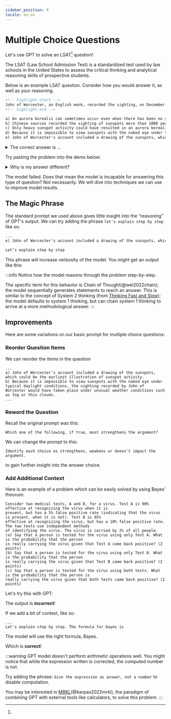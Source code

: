 ```yaml
---
sidebar_position: 0
locale: en-us
---
```


# Multiple Choice Questions

Let's use GPT to solve an LSAT[^1] question!

[^1]: 
The LSAT (Law School Admission Test) is a standardized test used by law schools in the United States to assess the critical thinking and analytical reasoning skills of prospective students.

Below is an example LSAT question. Consider how you would answer it, as well
as your reasoning.

```md
<!-- highlight-start -->
John of Worcester, an English monk, recorded the sighting, on December 8, 1128, of two unusually large sunspots. Five days later a brilliant aurora borealis (northern lights) was observed in southern Korea. Sunspot activity is typically followed by the appearance of an aurora borealis, after a span of time that averages five days. Thus, the Korean sighting helps to confirm John of Worcester's sighting. Which one of the following, if true, most strengthens the argument?
<!-- highlight-end -->

a) An aurora borealis can sometimes occur even when there has been no significant sunspot activity in the previous week. 
b) Chinese sources recorded the sighting of sunspots more than 1000 years before John of Worcester did. 
c) Only heavy sunspot activity could have resulted in an aurora borealis viewable at a latitude as low as that of Korea. 
d) Because it is impossible to view sunspots with the naked eye under typical daylight conditions, the sighting recorded by John of Worcester would have taken place under unusual weather conditions such as fog or thin clouds. 
e) John of Worcester's account included a drawing of the sunspots, which could be the earliest illustration of sunspot activity.
```

<details>
<summary>The correct answer is ...</summary>
c) Only heavy sunspot activity could have resulted in an aurora borealis viewable at a latitude as low as that of Korea. 
</details>

Try pasting the problem into the demo below:

<div trydyno-embed="" openai-model="text-davinci-003" initial-prompt="John of Worcester, an English monk, recorded the sighting, on December 8, 1128, of two unusually large sunspots. Five days later a brilliant aurora borealis (northern lights) was observed in southern Korea. Sunspot activity is typically followed by the appearance of an aurora borealis, after a span of time that averages five days. Thus, the Korean sighting helps to confirm John of Worcester's sighting. Which one of the following, if true, most strengthens the argument?
a) An aurora borealis can sometimes occur even when there has been no significant sunspot activity in the previous week. 
b) Chinese sources recorded the sighting of sunspots more than 1000 years before John of Worcester did. 
c) Only heavy sunspot activity could have resulted in an aurora borealis viewable at a latitude as low as that of Korea. 
d) Because it is impossible to view sunspots with the naked eye under typical daylight conditions, the sighting recorded by John of Worcester would have taken place under unusual weather conditions such as fog or thin clouds. 
e) John of Worcester's account included a drawing of the sunspots, which could be the earliest illustration of sunspot activity." initial-response="e) John of Worcester's account included a drawing of the sunspots, which could be the earliest illustration of sunspot activity." max-tokens="256" box-rows="10" model-temp="0" top-p="1" padding='1'></div>

<p></p>

<details scheme='warning'>
<summary>Why is my answer different?</summary>
Your answer could differ because of

1) Updates to the underlying model, GPT-3
2) Randomness in the text generation process. We can make the output more consistent by setting <a href="https://beta.openai.com/docs/api-reference/completions/create#completions/create-temperature">temperature</a> to 0.

</details>

The model failed. Does that mean the model is incapable for answering this type of question? Not necessarily. We will dive into techniques we can use to improve model results.

## The Magic Phrase
The standard prompt we used above gives little insight into the “reasoning” of GPT's output. We can try adding the phrase `let's explain step by step` like so:


```markdown
...
e) John of Worcester's account included a drawing of the sunspots, which could be the earliest illustration of sunspot activity.

Let’s explain step by step
```
This phrase will increase verbosity of the model. You might get an output like this:

<div trydyno-embed="" openai-model="text-davinci-003" initial-prompt="John of Worcester, an English monk, recorded the sighting, on December 8, 1128, of two unusually large sunspots. Five days later a brilliant aurora borealis (northern lights) was observed in southern Korea. Sunspot activity is typically followed by the appearance of an aurora borealis, after a span of time that averages five days. Thus, the Korean sighting helps to confirm John of Worcester's sighting. Which one of the following, if true, most strengthens the argument?
a) An aurora borealis can sometimes occur even when there has been no significant sunspot activity in the previous week. 
b) Chinese sources recorded the sighting of sunspots more than 1000 years before John of Worcester did. 
c) Only heavy sunspot activity could have resulted in an aurora borealis viewable at a latitude as low as that of Korea. 
d) Because it is impossible to view sunspots with the naked eye under typical daylight conditions, the sighting recorded by John of Worcester would have taken place under unusual weather conditions such as fog or thin clouds. 
e) John of Worcester's account included a drawing of the sunspots, which could be the earliest illustration of sunspot activity. Let’s explain step by step" initial-response="A) This answer choice is incorrect. This answer does not strengthen the argument, as it instead introduces an alternative explanation for the aurora borealis. 
B) This answer choice is incorrect. This answer does not strengthen the argument, as it is irrelevant to the connection between sunspot activity and aurora borealis sightings. 
C) This answer choice is correct. This answer strengthens the argument by suggesting that the sunspot activity recorded by John of Worcester was the cause of the aurora borealis that was observed in Korea five days later. 
D) This answer choice is incorrect. This answer does not strengthen the argument, as it is irrelevant to the connection between sunspot activity and aurora borealis sightings. 
E) This answer choice is incorrect. This answer does not strengthen the argument, as it is irrelevant to the connection between sunspot activity and aurora borealis sightings. 
The correct answer is C) Only heavy sunspot activity could have resulted in an aurora borealis viewable at a latitude as low as that of Korea." max-tokens="256" box-rows="10" model-temp="0" top-p="1" padding='1'></div>

<p></p>

:::info
Notice how the model reasons through the problem step-by-step.

The specific term for this behavior is Chain of Thought(@wei2022chain); the model sequentially generates statements to reach an answer. This is similar to the concept of System 2 thinking (from [Thinking Fast and Slow](https://en.wikipedia.org/wiki/Thinking,_Fast_and_Slow)); the model defaults to system 1 thinking, but can chain system 1 thinking to arrive at a more methodological answer. 
:::

## Improvements

Here are some variations on our basic prompt for multiple choice questions:

### Reorder Question Items

We can reorder the items in the question

```
...
a) John of Worcester's account included a drawing of the sunspots, which could be the earliest illustration of sunspot activity.
b) Because it is impossible to view sunspots with the naked eye under typical daylight conditions, the sighting recorded by John of Worcester would have taken place under unusual weather conditions such as fog or thin clouds. 
...
```

<div trydyno-embed="" openai-model="text-davinci-003" initial-prompt="John of Worcester, an English monk, recorded the sighting, on December 8, 1128, of two unusually large sunspots. Five days later a brilliant aurora borealis (northern lights) was observed in southern Korea. Sunspot activity is typically followed by the appearance of an aurora borealis, after a span of time that averages five days. Thus, the Korean sighting helps to confirm John of Worcester's sighting. Which one of the following, if true, most strengthens the argument?
a) John of Worcester's account included a drawing of the sunspots, which could be the earliest illustration of sunspot activity. 
b) Because it is impossible to view sunspots with the naked eye under typical daylight conditions, the sighting recorded by John of Worcester would have taken place under unusual weather conditions such as fog or thin clouds. 
c) An aurora borealis can sometimes occur even when there has been no significant sunspot activity in the previous week. 
d) Chinese sources recorded the sighting of sunspots more than 1000 years before John of Worcester did. 
e) Only heavy sunspot activity could have resulted in an aurora borealis viewable at a latitude as low as that of Korea. 
Let’s explain step by step" initial-response="A) Weakens - This option weakens the argument because it implies that the aurora borealis did not necessarily need to be caused by sunspot activity, which is the argument the author is trying to make. B) Doesn't Impact - This option does not impact the argument because it is unrelated to the connection between the sunspots and the appearance of the aurora borealis. C) Strengthens - This option strengthens the argument because it suggests that the only way an aurora borealis could be seen in Korea is if there had been heavy sunspot activity, which is what John of Worcester observed. D) Weakens - This option weakens the argument because it implies that the conditions under which John of Worcester observed the sunspots may not have been reliable, which could cast doubt on the accuracy of his sighting. E) Doesn't Impact - This option does not impact the argument because it is unrelated to the connection between the sunspots and the appearance of the aurora borealis." max-tokens="256" box-rows="10" model-temp="0" top-p="1" padding='1'></div>

### Reword the Question


Recall the original prompt was this:
```
Which one of the following, if true, most strengthens the argument?
```

We can change the prompt to this:
```
Identify each choice as strengthens, weakens or doesn't impact the argument.
```
to gain further insight into the answer choice. 


<div trydyno-embed="" openai-model="text-davinci-003" initial-prompt="John of Worcester, an English monk, recorded the sighting, on December 8, 1128, of two unusually large sunspots. Five days later a brilliant aurora borealis (northern lights) was observed in southern Korea. Sunspot activity is typically followed by the appearance of an aurora borealis, after a span of time that averages five days. Thus, the Korean sighting helps to confirm John of Worcester's sighting. Which one of the following, if true, most strengthens the argument? 
a) An aurora borealis can sometimes occur even when there has been no significant sunspot activity in the previous week. 
b) Chinese sources recorded the sighting of sunspots more than 1000 years before John of Worcester did. 
c) Only heavy sunspot activity could have resulted in an aurora borealis viewable at a latitude as low as that of Korea. 
d) Because it is impossible to view sunspots with the naked eye under typical daylight conditions, the sighting recorded by John of Worcester would have taken place under unusual weather conditions such as fog or thin clouds. 
e) John of Worcester's account included a drawing of the sunspots, which could be the earliest illustration of sunspot activity.
Identify each choice as strengthens, weakens or doesn't impact the argument and explain step by step." initial-response="A) Weakens - This option weakens the argument because it implies that the aurora borealis did not necessarily need to be caused by sunspot activity, which is the argument the author is trying to make.
B) Doesn't Impact - This option does not impact the argument because it is unrelated to the connection between the sunspots and the appearance of the aurora borealis.
C) Strengthens - This option strengthens the argument because it suggests that the only way an aurora borealis could be seen in Korea is if there had been heavy sunspot activity, which is what John of Worcester observed.
D) Weakens - This option weakens the argument because it implies that the conditions under which John of Worcester observed the sunspots may not have been reliable, which could cast doubt on the accuracy of his sighting.
E) Doesn't Impact - This option does not impact the argument because it is unrelated to the connection between the sunspots and the appearance of the aurora borealis." max-tokens="256" box-rows="10" model-temp="0" top-p="1" padding='1'></div>


### Add Additional Context

Here is an example of a problem which can be easily solved by using Bayes' theorum:

```
Consider two medical tests, A and B, for a virus. Test A is 90% effective at recognizing the virus when it is
present, but has a 5% false positive rate (indicating that the virus is present, when it is not). Test B is 95%
effective at recognizing the virus, but has a 10% false positive rate. The two tests use independent methods
of identifying the virus. The virus is carried by 2% of all people.
(a) Say that a person is tested for the virus using only Test A. What is the probability that the person
is really carrying the virus given that Test A came back positive? (2 points)
(b) Say that a person is tested for the virus using only Test B. What is the probability that the person
is really carrying the virus given that Test B came back positive? (2 points)
(c) Say that a person is tested for the virus using both tests. What is the probability that the person is
really carrying the virus given that both tests came back positive? (2 points)
```

Let's try this with GPT:

<div trydyno-embed="" openai-model="text-davinci-003" initial-prompt="Consider two medical tests, A and B, for a virus. Test A is 90% effective at recognizing the virus when it is\npresent, but has a 5% false positive rate (indicating that the virus is present, when it is not). Test B is 95%\neffective at recognizing the virus, but has a 10% false positive rate. The two tests use independent methods\nof identifying the virus. The virus is carried by 2% of all people.\n(a) Say that a person is tested for the virus using only Test A. What is the probability that the person\nis really carrying the virus given that Test A came back positive? (2 points)\n(b) Say that a person is tested for the virus using only Test B. What is the probability that the person\nis really carrying the virus given that Test B came back positive? (2 points)\n(c) Say that a person is tested for the virus using both tests. What is the probability that the person is\nreally carrying the virus given that both tests came back positive? (2 points)" initial-response="(a) The probability that the person is really carrying the virus given that Test A came back positive is 90%. \n\n(b) The probability that the person is really carrying the virus given that Test B came back positive is 95%.\n\n(c) The probability that the person is really carrying the virus given that both tests came back positive is 99.9%." max-tokens="256" box-rows="10" model-temp="0" top-p="0"></div>

The output is **incorrect**!

If we add a bit of context, like so:

```
...
Let's explain step by step. The formula for bayes is 
```
The model will use the right formula, Bayes.

<div trydyno-embed="" openai-model="text-davinci-003" initial-prompt="Consider two medical tests, A and B, for a virus. Test A is 90% effective at recognizing the virus when it is\npresent, but has a 5% false positive rate (indicating that the virus is present, when it is not). Test B is 95%\neffective at recognizing the virus, but has a 10% false positive rate. The two tests use independent methods\nof identifying the virus. The virus is carried by 2% of all people.\n(a) Say that a person is tested for the virus using only Test A. What is the probability that the person\nis really carrying the virus given that Test A came back positive? (2 points)\n(b) Say that a person is tested for the virus using only Test B. What is the probability that the person\nis really carrying the virus given that Test B came back positive? (2 points)\n(c) Say that a person is tested for the virus using both tests. What is the probability that the person is\nreally carrying the virus given that both tests came back positive? (2 points)\n\nLet's explain step by step. Give the numerical expression as answer, do not return a number. The formula for bayes is" initial-response="P(A|B) = P(B|A) * P(A) / P(B)\n\n\n(a) P(Virus|Test A Positive) = P(Test A Positive|Virus) * P(Virus) / P(Test A Positive) = (0.9 * 0.02) / (0.9 * 0.02 + 0.05 * 0.98)\n\n(b) P(Virus|Test B Positive) = P(Test B Positive|Virus) * P(Virus) / P(Test B Positive) = (0.95 * 0.02) / (0.95 * 0.02 + 0.1 * 0.98)\n\n(c) P(Virus|Test A Positive and Test B Positive) = P(Test A Positive and Test B Positive|Virus) * P(Virus) / P(Test A Positive and Test B Positive) = (0.9 * 0.95 * 0.02) / (0.9 * 0.95 * 0.02 + 0.05 * 0.1 * 0.98)" max-tokens="256" box-rows="10" model-temp="0" top-p="0"></div>

Which is **correct**!

:::warning
GPT model doesn't perform arithmetic operations well. You might notice that while the expression written is corrected, the computed number is not.

Try adding the phrase: `Give the expression as answer, not a number` to disable computation.


You may be interested in [MRKL](https://learnprompting.org/docs/advanced_applications/mrkl)(@karpas2022mrkl), the paradigm of combining GPT with external tools like calculators, to solve this problem.
:::

